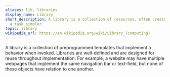 ```yaml
---
aliases: lib, libraries
display_name: Library
short_description: A library is a collection of resources, often created to make programming
  a task simpler.
topic: library
wikipedia_url: https://en.wikipedia.org/wiki/Library_(computing)
---
```

A library is a collection of preprogrammed templates that implement a behavior when invoked. Libraries are well-defined and are designed for reuse throughout implementation. For example, a website may have multiple webpages that implement the same navigation bar or text-field, but none of these objects have relation to one another.
